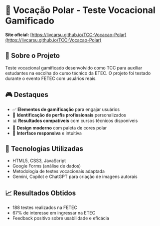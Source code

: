 # 🎯 Vocação Polar - Teste Vocacional Gamificado

**Site oficial:** [https://livcarsu.github.io/TCC-Vocacao-Polar](https://livcarsu.github.io/TCC-Vocacao-Polar)

## 📌 Sobre o Projeto
Teste vocacional gamificado desenvolvido como TCC para auxiliar estudantes na escolha do curso técnico da ETEC. O projeto foi testado durante o evento FETEC com usuários reais.

## 🎮 Destaques
- ✅ **Elementos de gamificação** para engajar usuários
- 🎯 **Identificação de perfis profissionais** personalizados
- 📊 **Resultados compatíveis** com cursos técnicos disponíveis
- 🎨 **Design moderno** com paleta de cores polar
- 📱 **Interface responsiva** e intuitiva

## 🚀 Tecnologias Utilizadas
- HTML5, CSS3, JavaScript
- Google Forms (análise de dados)
- Metodologia de testes vocacionais adaptada
- Gemini, Copilot e ChatGPT para criação de imagens autorais

## 📈 Resultados Obtidos
- 188 testes realizados na FETEC
- 67% de interesse em ingressar na ETEC
- Feedback positivo sobre usabilidade e eficácia
